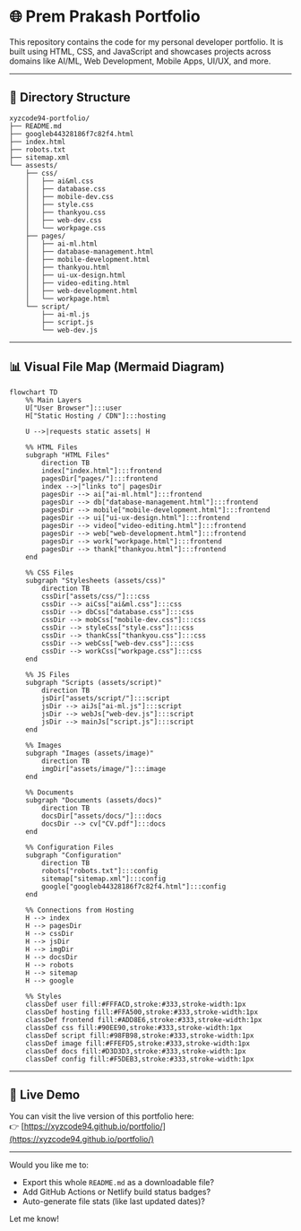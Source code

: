 # 🌐 Prem Prakash Portfolio

This repository contains the code for my personal developer portfolio. It is built using HTML, CSS, and JavaScript and showcases projects across domains like AI/ML, Web Development, Mobile Apps, UI/UX, and more.

---

## 📁 Directory Structure

```
xyzcode94-portfolio/
├── README.md
├── googleb44328186f7c82f4.html
├── index.html
├── robots.txt
├── sitemap.xml
└── assests/
    ├── css/
    │   ├── ai&ml.css
    │   ├── database.css
    │   ├── mobile-dev.css
    │   ├── style.css
    │   ├── thankyou.css
    │   ├── web-dev.css
    │   └── workpage.css
    ├── pages/
    │   ├── ai-ml.html
    │   ├── database-management.html
    │   ├── mobile-development.html
    │   ├── thankyou.html
    │   ├── ui-ux-design.html
    │   ├── video-editing.html
    │   ├── web-development.html
    │   └── workpage.html
    └── script/
        ├── ai-ml.js
        ├── script.js
        └── web-dev.js
```

---

## 📊 Visual File Map (Mermaid Diagram)

```mermaid
flowchart TD
    %% Main Layers
    U["User Browser"]:::user
    H["Static Hosting / CDN"]:::hosting

    U -->|requests static assets| H

    %% HTML Files
    subgraph "HTML Files" 
        direction TB
        index["index.html"]:::frontend
        pagesDir["pages/"]:::frontend
        index -->|"links to"| pagesDir
        pagesDir --> ai["ai-ml.html"]:::frontend
        pagesDir --> db["database-management.html"]:::frontend
        pagesDir --> mobile["mobile-development.html"]:::frontend
        pagesDir --> ui["ui-ux-design.html"]:::frontend
        pagesDir --> video["video-editing.html"]:::frontend
        pagesDir --> web["web-development.html"]:::frontend
        pagesDir --> work["workpage.html"]:::frontend
        pagesDir --> thank["thankyou.html"]:::frontend
    end

    %% CSS Files
    subgraph "Stylesheets (assets/css)" 
        direction TB
        cssDir["assets/css/"]:::css
        cssDir --> aiCss["ai&ml.css"]:::css
        cssDir --> dbCss["database.css"]:::css
        cssDir --> mobCss["mobile-dev.css"]:::css
        cssDir --> styleCss["style.css"]:::css
        cssDir --> thankCss["thankyou.css"]:::css
        cssDir --> webCss["web-dev.css"]:::css
        cssDir --> workCss["workpage.css"]:::css
    end

    %% JS Files
    subgraph "Scripts (assets/script)"
        direction TB
        jsDir["assets/script/"]:::script
        jsDir --> aiJs["ai-ml.js"]:::script
        jsDir --> webJs["web-dev.js"]:::script
        jsDir --> mainJs["script.js"]:::script
    end

    %% Images
    subgraph "Images (assets/image)" 
        direction TB
        imgDir["assets/image/"]:::image
    end

    %% Documents
    subgraph "Documents (assets/docs)"
        direction TB
        docsDir["assets/docs/"]:::docs
        docsDir --> cv["CV.pdf"]:::docs
    end

    %% Configuration Files
    subgraph "Configuration"
        direction TB
        robots["robots.txt"]:::config
        sitemap["sitemap.xml"]:::config
        google["googleb44328186f7c82f4.html"]:::config
    end

    %% Connections from Hosting
    H --> index
    H --> pagesDir
    H --> cssDir
    H --> jsDir
    H --> imgDir
    H --> docsDir
    H --> robots
    H --> sitemap
    H --> google

    %% Styles
    classDef user fill:#FFFACD,stroke:#333,stroke-width:1px
    classDef hosting fill:#FFA500,stroke:#333,stroke-width:1px
    classDef frontend fill:#ADD8E6,stroke:#333,stroke-width:1px
    classDef css fill:#90EE90,stroke:#333,stroke-width:1px
    classDef script fill:#98FB98,stroke:#333,stroke-width:1px
    classDef image fill:#FFEFD5,stroke:#333,stroke-width:1px
    classDef docs fill:#D3D3D3,stroke:#333,stroke-width:1px
    classDef config fill:#F5DEB3,stroke:#333,stroke-width:1px
```

---

## 🔗 Live Demo

You can visit the live version of this portfolio here:  
👉 [https://xyzcode94.github.io/portfolio/](https://xyzcode94.github.io/portfolio/)

---

Would you like me to:

- Export this whole `README.md` as a downloadable file?
- Add GitHub Actions or Netlify build status badges?
- Auto-generate file stats (like last updated dates)?

Let me know!
